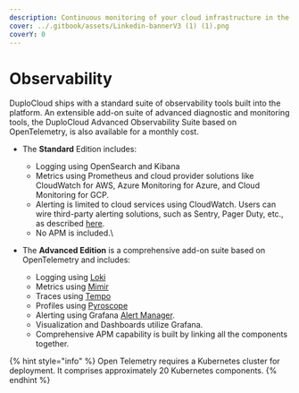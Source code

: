 ```yaml
---
description: Continuous monitoring of your cloud infrastructure in the DuploCloud Portal
cover: ../.gitbook/assets/Linkedin-bannerV3 (1) (1).png
coverY: 0
---
```


# Observability

DuploCloud ships with a standard suite of observability tools built into the platform. An extensible add-on suite of advanced diagnostic and monitoring tools, the DuploCloud Advanced Observability Suite based on OpenTelemetry, is also available for a monthly cost.&#x20;

* The **Standard** Edition includes:
  * Logging using OpenSearch and Kibana
  * Metrics using Prometheus and cloud provider solutions like CloudWatch for AWS, Azure Monitoring for Azure, and Cloud Monitoring for GCP. &#x20;
  * Alerting is limited to cloud services using CloudWatch. Users can wire third-party alerting solutions, such as Sentry, Pager Duty, etc., as described [here](../overview-2/use-cases/faults-and-alerting/).
  * No APM is included.\

* The **Advanced Edition** is a comprehensive add-on suite based on OpenTelemetry and includes:&#x20;
  * Logging using [Loki](https://grafana.com/oss/loki/)
  * Metrics using [Mimir](https://grafana.com/products/cloud/metrics/)
  * Traces using [Tempo](https://grafana.com/products/cloud/traces/)
  * Profiles using [Pyroscope](https://grafana.com/products/cloud/profiles-for-continuous-profiling/)
  * Alerting using Grafana [Alert Manager](https://grafana.com/products/cloud/alerting/).&#x20;
  * Visualization and Dashboards utilize Grafana.
  * Comprehensive APM capability is built by linking all the components together.

{% hint style="info" %}
Open Telemetry requires a Kubernetes cluster for deployment. It comprises approximately 20 Kubernetes components.
{% endhint %}

